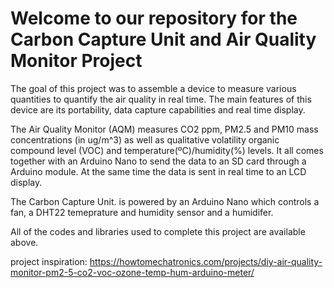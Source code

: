 # Welcome to our repository for the Carbon Capture Unit and Air Quality Monitor Project

The goal of this project was to assemble a device to measure various quantities to quantify the air quality in real time. The main features of this device are its portability, data capture capabilities and real time display. 

The Air Quality Monitor (AQM) measures CO2 ppm, PM2.5 and PM10 mass concentrations (in ug/m^3) as well as qualitative volatility organic compound level (VOC) and temperature(ºC)/humidity(%) levels. It all comes together with an Arduino Nano to send the data to an SD card through a Arduino module. At the same time the data is sent in real time to an LCD display.

The Carbon Capture Unit. is powered by an Arduino Nano which controls a fan, a DHT22 temeprature and humidity sensor and a humidifer. 

All of the codes and libraries used to complete this project are available above. 

project inspiration: https://howtomechatronics.com/projects/diy-air-quality-monitor-pm2-5-co2-voc-ozone-temp-hum-arduino-meter/
